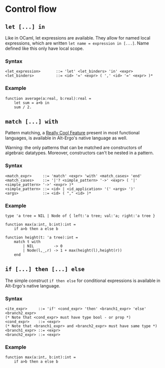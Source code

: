  

# Control flow

## `let [...] in`

Like in OCaml, let expressions are available. They allow for named local expressions, which are written `let name = expression in [...]`.
Name defined like this only have local scope.

### Syntax
```
<let_expression>       ::= 'let' <let_binders> 'in' <expr>
<let_binders>          ::= <id> '=' <expr> ( ',' <id> '=' <expr> )*
```

### Example
```
function average(a:real, b:real):real =
    let sum = a+b in
    sum / 2.
```

## `match [...] with`

Pattern matching, a [Really Cool Feature](https://ocaml.org/learn/tutorials/data_types_and_matching.html) present in most functional languages, is available in Alt-Ergo's native language as well.

Warning: the only patterns that can be matched are constructors of algebraic datatypes.
Moreover, constructors can't be nested in a pattern.

### Syntax
```
<match_expr>     ::= 'match' <expr> 'with' <match_cases> 'end'
<match_cases>    ::= '|'? <simple_pattern> '->' <expr> ( '|' <simple_pattern> '->' <expr> )*
<simple_pattern> ::= <id> | <id_application> '(' <args> ')'
<args>           ::= <id> ( "," <id> )*
```

### Example
```
type 'a tree = NIL | Node of { left:'a tree; val:'a; right:'a tree }

function max(a:int, b:int):int =
    if a>b then a else b

function height(t: 'a tree):int =
    match t with
        | NIL         -> 0
        | Node(l,_,r) -> 1 + max(height(l),height(r))
    end
```

## `if [...] then [...] else`

The simple construct `if then else` for conditional expressions is available in Alt-Ergo's native language.

### Syntax
```
<ite_expr>     ::= 'if' <cond_expr> 'then' <branch1_expr> 'else' <branch2_expr>
(* Note that <cond_expr> must have type bool - or prop *)
<cond_expr>    ::= <expr>
(* Note that <branch1_expr> and <branch2_expr> must have same type *)
<branch1_expr> ::= <expr>
<branch2_expr> ::= <expr>
```

### Example
```
function max(a:int, b:int):int =
    if a>b then a else b
```
